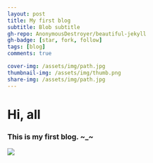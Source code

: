```yaml
---
layout: post
title: My first blog
subtitle: Blob subtitle
gh-repo: AnonymousDestroyer/beautiful-jekyll
gh-badge: [star, fork, follow]
tags: [blog]
comments: true

cover-img: /assets/img/path.jpg
thumbnail-img: /assets/img/thumb.png
share-img: /assets/img/path.jpg
---
```

# Hi, all
### This is my first blog. ~_~
![](https://raw.githubusercontent.com/AnonymousDestroyer/AnonymousDestroyer.github.io/master/assets/img/yujin_life.png)


